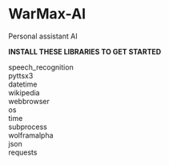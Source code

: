 # WarMax-AI
Personal assistant AI

**INSTALL THESE LIBRARIES TO GET STARTED**

   speech_recognition <br>
   pyttsx3 <br>
   datetime <br>
   wikipedia <br>
   webbrowser <br>
   os <br>
   time <br>
   subprocess <br>
   wolframalpha <br>
   json <br>
   requests
